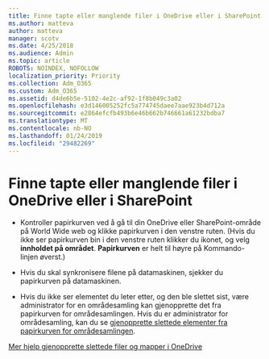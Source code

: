 ```yaml
---
title: Finne tapte eller manglende filer i OneDrive eller i SharePoint
ms.author: matteva
author: matteva
manager: scotv
ms.date: 4/25/2018
ms.audience: Admin
ms.topic: article
ROBOTS: NOINDEX, NOFOLLOW
localization_priority: Priority
ms.collection: Adm_O365
ms.custom: Adm_O365
ms.assetid: d4de6b5e-5102-4e2c-af92-1f8b049c3a02
ms.openlocfilehash: e3d146005252fc5a774745daee7aae923b4d712a
ms.sourcegitcommit: e2864efcfb493b6e46b662b746661a61232bdba7
ms.translationtype: MT
ms.contentlocale: nb-NO
ms.lasthandoff: 01/24/2019
ms.locfileid: "29482269"
---
```

# <a name="find-lost-or-missing-files-in-onedrive-or-sharepoint"></a>Finne tapte eller manglende filer i OneDrive eller i SharePoint

- Kontroller papirkurven ved å gå til din OneDrive eller SharePoint-område på World Wide web og klikke papirkurven i den venstre ruten. (Hvis du ikke ser papirkurven bin i den venstre ruten klikker du ikonet, og velg **innholdet på området**. **Papirkurven** er helt til høyre på Kommando-linjen øverst.) 
    
- Hvis du skal synkronisere filene på datamaskinen, sjekker du papirkurven på datamaskinen. 
    
- Hvis du ikke ser elementet du leter etter, og den ble slettet sist, være administrator for en områdesamling kan gjenopprette det fra papirkurven for områdesamlingen. Hvis du er administrator for områdesamling, kan du se [gjenopprette slettede elementer fra papirkurven for områdesamlingen](https://go.microsoft.com/fwlink/?linkid=866439).
    
[Mer hjelp gjenopprette slettede filer og mapper i OneDrive](https://go.microsoft.com/fwlink/?linkid=872872)
  

